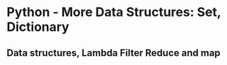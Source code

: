 <h1>Python - More Data Structures: Set, Dictionary</h1>
<h2>Data structures, Lambda Filter Reduce and map</h2>
